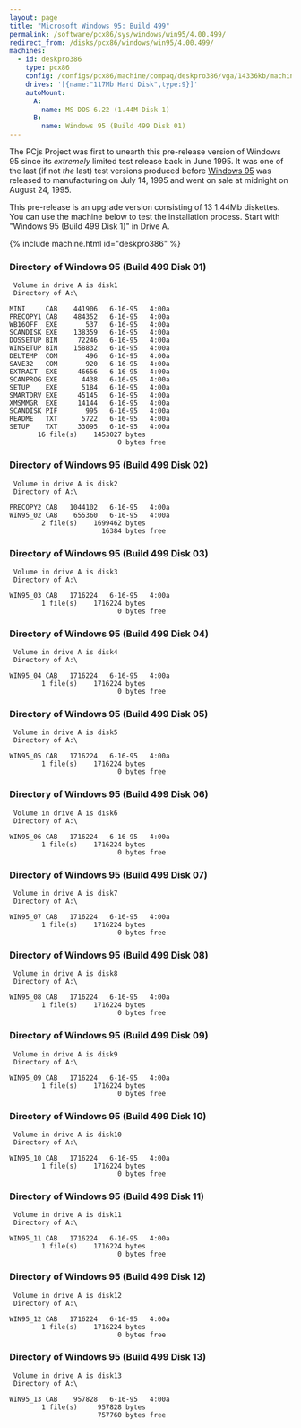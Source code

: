 ```yaml
---
layout: page
title: "Microsoft Windows 95: Build 499"
permalink: /software/pcx86/sys/windows/win95/4.00.499/
redirect_from: /disks/pcx86/windows/win95/4.00.499/
machines:
  - id: deskpro386
    type: pcx86
    config: /configs/pcx86/machine/compaq/deskpro386/vga/14336kb/machine.xml
    drives: '[{name:"117Mb Hard Disk",type:9}]'
    autoMount:
      A:
        name: MS-DOS 6.22 (1.44M Disk 1)
      B:
        name: Windows 95 (Build 499 Disk 01)
---
```


The PCjs Project was first to unearth this pre-release version of Windows 95 since its *extremely* limited
test release back in June 1995.  It was one of the last (if not *the* last) test versions produced before
[Windows 95](/software/pcx86/sys/windows/win95/4.00.950/) was released to manufacturing on July 14, 1995 and went on sale
at midnight on August 24, 1995.

This pre-release is an upgrade version consisting of 13 1.44Mb diskettes.  You can use the machine below to test the
installation process.  Start with "Windows 95 (Build 499 Disk 1)" in Drive A.

{% include machine.html id="deskpro386" %}

### Directory of Windows 95 (Build 499 Disk 01)

     Volume in drive A is disk1
     Directory of A:\

    MINI     CAB    441906   6-16-95   4:00a
    PRECOPY1 CAB    484352   6-16-95   4:00a
    WB16OFF  EXE       537   6-16-95   4:00a
    SCANDISK EXE    138359   6-16-95   4:00a
    DOSSETUP BIN     72246   6-16-95   4:00a
    WINSETUP BIN    158832   6-16-95   4:00a
    DELTEMP  COM       496   6-16-95   4:00a
    SAVE32   COM       920   6-16-95   4:00a
    EXTRACT  EXE     46656   6-16-95   4:00a
    SCANPROG EXE      4438   6-16-95   4:00a
    SETUP    EXE      5184   6-16-95   4:00a
    SMARTDRV EXE     45145   6-16-95   4:00a
    XMSMMGR  EXE     14144   6-16-95   4:00a
    SCANDISK PIF       995   6-16-95   4:00a
    README   TXT      5722   6-16-95   4:00a
    SETUP    TXT     33095   6-16-95   4:00a
           16 file(s)    1453027 bytes
                               0 bytes free

### Directory of Windows 95 (Build 499 Disk 02)

     Volume in drive A is disk2
     Directory of A:\

    PRECOPY2 CAB   1044102   6-16-95   4:00a
    WIN95_02 CAB    655360   6-16-95   4:00a
            2 file(s)    1699462 bytes
                           16384 bytes free

### Directory of Windows 95 (Build 499 Disk 03)

     Volume in drive A is disk3
     Directory of A:\

    WIN95_03 CAB   1716224   6-16-95   4:00a
            1 file(s)    1716224 bytes
                               0 bytes free

### Directory of Windows 95 (Build 499 Disk 04)

     Volume in drive A is disk4
     Directory of A:\

    WIN95_04 CAB   1716224   6-16-95   4:00a
            1 file(s)    1716224 bytes
                               0 bytes free

### Directory of Windows 95 (Build 499 Disk 05)

     Volume in drive A is disk5
     Directory of A:\

    WIN95_05 CAB   1716224   6-16-95   4:00a
            1 file(s)    1716224 bytes
                               0 bytes free

### Directory of Windows 95 (Build 499 Disk 06)

     Volume in drive A is disk6
     Directory of A:\

    WIN95_06 CAB   1716224   6-16-95   4:00a
            1 file(s)    1716224 bytes
                               0 bytes free

### Directory of Windows 95 (Build 499 Disk 07)

     Volume in drive A is disk7
     Directory of A:\

    WIN95_07 CAB   1716224   6-16-95   4:00a
            1 file(s)    1716224 bytes
                               0 bytes free

### Directory of Windows 95 (Build 499 Disk 08)

     Volume in drive A is disk8
     Directory of A:\

    WIN95_08 CAB   1716224   6-16-95   4:00a
            1 file(s)    1716224 bytes
                               0 bytes free

### Directory of Windows 95 (Build 499 Disk 09)

     Volume in drive A is disk9
     Directory of A:\

    WIN95_09 CAB   1716224   6-16-95   4:00a
            1 file(s)    1716224 bytes
                               0 bytes free

### Directory of Windows 95 (Build 499 Disk 10)

     Volume in drive A is disk10
     Directory of A:\

    WIN95_10 CAB   1716224   6-16-95   4:00a
            1 file(s)    1716224 bytes
                               0 bytes free

### Directory of Windows 95 (Build 499 Disk 11)

     Volume in drive A is disk11
     Directory of A:\

    WIN95_11 CAB   1716224   6-16-95   4:00a
            1 file(s)    1716224 bytes
                               0 bytes free

### Directory of Windows 95 (Build 499 Disk 12)

     Volume in drive A is disk12
     Directory of A:\

    WIN95_12 CAB   1716224   6-16-95   4:00a
            1 file(s)    1716224 bytes
                               0 bytes free

### Directory of Windows 95 (Build 499 Disk 13)

     Volume in drive A is disk13
     Directory of A:\

    WIN95_13 CAB    957828   6-16-95   4:00a
            1 file(s)     957828 bytes
                          757760 bytes free
